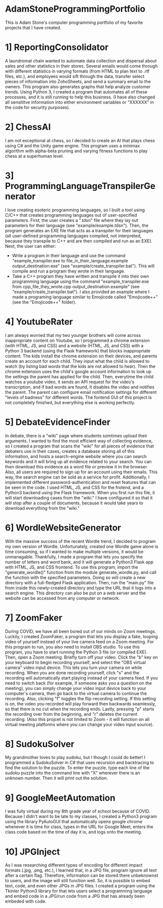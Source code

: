 # AdamStoneProgrammingPortfolio
This is Adam Stone's computer programming portfolio of my favorite projects that I have created.

# 1] ReportingConsolidator

A laundromat chain wanted to automate data collection and dispersal about sales and other statistics in their stores. Several emails would come through with different statistics in varying formats (from HTML to plan text to .rtf files, etc.), and employees would sift through the data, transfer select pieces of information into ZohoSheets, and send a summary email to the owners. This program also generates graphs that help analyze customer trends. Using Python 3, I created a program that automates all of these processes, and it is still running to help this business. (I have also changed all sensititve information into either environment variables or "XXXXXX" in the code for security purposes).

# 2] ChessAI

I am not exceptional at chess, so I decided to create an AI that plays chess using C# and the Unity game engine. This program uses a minimax algorithm with alpha-beta pruning and varying fitness functions to play chess at a superhuman level.

# 3] ProgrammingLanguageTranspilerGenerator

I love creating esoteric programming languages, so I built a tool using C/C++ that creates programming languages out of user-specified parameters. First, the user creates a ".tdsn" file where they lay out parameters for their language (see "example/example.tdsn"). Then, the program generates an EXE file that acts as a transpiler for their languages (all user-defined programming languages compiled, not interpreted, because they transpile to C++ and are then compiled and run as an EXE). Next, the user can either:
- Write a program in their language and use the command "example_transpiler.exe to file_in_their_language.example output_destination.exe" (see "example/create_transpiler.bat"). This will compile and run a program they wrote in their language.
- Take a C++ program they have written and transpile it into their own programming language using the command "example_transpiler.exe from cpp_file_they_wrote.cpp output_destination.example" (see "example/create_transpiler.bat").
I also provided an example where I made a programing language similar to Emojicode called "Emojicode++" (see the "Emojicode++" folder).

# 4] YoutubeRater

I am always worried that my two younger brothers will come across inappropriate content on Youtube, so I programmed a chrome extension (with HTML, JS, and CSS) and a website (HTML, JS, and CSS) with a Python 3 backend (using the Flask framework) that blocks inappropriate content. The kids install the chrome extension on their devices, and parents create an account for each child. They input what the child is allowed to watch (by listing bad words that the kids are not allowed to hear). Then the chrome extension uses the child's google account information to look up the settings the parent has applied for the child. Then, everytime the child watches a youtube video, it sends an API request for the video's transcription, and if bad words are found, it disables the video and notifies the parent. The parent can configure email notification settings for different "levels of badness" for different words. The fontend GUI of this project is not completely finished, but everything else is working perfectly.

# 5] DebateEvidenceFinder

In debate, there is a "wiki" page where students somtimes upload their arguments. I wanted to find the most efficient way of collecting evidence, so I created a program that scans the "wiki" for all pieces of evidence that debaters use in their cases, creates a database storing all of this information, and hosts a search-engine website where you can search keywords and it will bring up all evidence related to your search. You can then download this evidence as a word file or preview it in the browser. Also, all users are required to sign up for an account using their emails. This way, the search engine can be sold as a service for profit. Additionally, I implemented different password-authentication and reset features that can be seen in the code. I used HTML, JS, and CSS for the frotend, and a Python3 backend using the Flask framework. 
When you first run this file, it will start downloading cases from the "wiki." I have configured it so that it will stop after a couple of documents, because it would take years to download everything from the "wiki."

# 6] WordleWebsiteGenerator

With the massive success of the recent Wordle trend, I decided to program my own version of Wordle. Unfortunately, created one Wordle game alone is time consuming, so if I wanted to make multiple versions, it would be unmanagable. Thankfully, I made a program that lets you specify the number of letters and word bank, and it will generate a Python3 Flask app with HTML, JS, and CSS frontend. To use this program, import the "generate_wordle()" function from the module generate_wordle.py, and call the function with the specified parameters. Doing so will create a new directory with a full-fledged Flask application. Then, run the "main.py" file from inside this newly-created directory and type the URL that it logs into a search engine. This directory can also be put on a web server and the website can be accessed from any computer or network.

# 7] ZoomFaker

During COVID, we have all been bored out of our minds on Zoom meetings. Luckily, I created ZoomFaker, a program that lets you display a fake, looping video of yourself instead of your live camera feed on a Zoom meeting. For this program to run, you also need to install OBS studio. To use this program, you have to start running the Python 3 file (or compiled EXE). Then, open a Zoom meeting. Briefly turn off your video. Click the "b" key on your keyboard to begin recording yourself, and select the "OBS virtual camera" video input device. This lets you turn your camera on while recording. When you are done recording yourself, click "s" and the recording will automatically start playing instead of your camera feed. If you need to switch back (for example, if someone asks you a question on the meeting), you can simply change your video input device back to your computer's camera, then go back to the virtual camera to continue the recording. Also, clicking "f" toggles the flip-recording setting. If this setting is on, the video you recorded will play forward then backwards seamlessly, so that there is no cut when the recording ends. Lastly, pressing "p" starts the recording over from the beginning, and "r" deletes the current recording. (Also this projcet is not limited to Zoom - it will function on all virtual meeting platforms where you can change your video input source).

# 8] SudokuSolver

My grandmother loves to play sudoku, but I though I could do better! I programmed a SudokuSolver in C# that uses recursion and backtracing to find the solution to the puzzle. To enter the puzzle, type each line of the sudoku puzzle into the command line with "X" wherever there is an unknown number. Then it will print out the solution.

# 9] GoogleMeetAutomation

I was fully virtual during my 8th grade year of school because of COVID. Because I didn't want to be late to my classes, I created a Python3 program using the library PyAutoGUI that automatically opens google chrome whenever it is time for class, types in the URL for Google Meet, enters the class code based on the time of day it is, and logs onto the meeting.

# 10] JPGInject

As I was researching different types of encoding for different impact formats (.jpg, .png, etc.), I learned that, in a JPG file, program ignore all text after a certain flag. Therefore, information can be stored there unbeknownst to users, and the image will still function well. So, it is possible to embed text, code, and even other JPGs in JPG files. I created a program using the Tkinter Python3 library for that lets users select a programming language and embed code in a JPG/run code from a JPG that has already been embeded with code.
